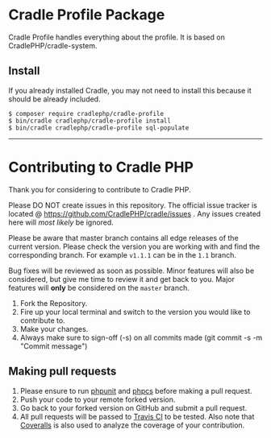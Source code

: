 # Cradle Profile Package

Cradle Profile handles everything about the profile. It is based on CradlePHP/cradle-system.

## Install

If you already installed Cradle, you may not need to install this because it
should be already included.

```
$ composer require cradlephp/cradle-profile
$ bin/cradle cradlephp/cradle-profile install
$ bin/cradle cradlephp/cradle-profile sql-populate
```

----

<a name="contributing"></a>
# Contributing to Cradle PHP

Thank you for considering to contribute to Cradle PHP.

Please DO NOT create issues in this repository. The official issue tracker is located @ https://github.com/CradlePHP/cradle/issues . Any issues created here will *most likely* be ignored.

Please be aware that master branch contains all edge releases of the current version. Please check the version you are working with and find the corresponding branch. For example `v1.1.1` can be in the `1.1` branch.

Bug fixes will be reviewed as soon as possible. Minor features will also be considered, but give me time to review it and get back to you. Major features will **only** be considered on the `master` branch.

1. Fork the Repository.
2. Fire up your local terminal and switch to the version you would like to
contribute to.
3. Make your changes.
4. Always make sure to sign-off (-s) on all commits made (git commit -s -m "Commit message")

## Making pull requests

1. Please ensure to run [phpunit](https://phpunit.de/) and
[phpcs](https://github.com/squizlabs/PHP_CodeSniffer) before making a pull request.
2. Push your code to your remote forked version.
3. Go back to your forked version on GitHub and submit a pull request.
4. All pull requests will be passed to [Travis CI](https://travis-ci.org/CradlePHP/cradle-profile) to be tested. Also note that [Coveralls](https://coveralls.io/github/CradlePHP/cradle-profile) is also used to analyze the coverage of your contribution.
